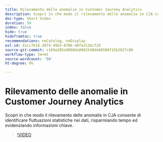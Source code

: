 ```yaml
---
title: Rilevamento delle anomalie in Customer Journey Analytics
description: Scopri in che modo il rilevamento delle anomalie in CJA consente di identificare fluttuazioni statistiche nei dati, risparmiando tempo ed evidenziando informazioni chiave.
doc-type: Short Video
duration: 59
index: false
hide: true
hidefromtoc: true
recommendations: noCatalog, noDisplay
exl-id: 41cc7616-3874-45b3-8786-48fa312bcf2d
source-git-commit: c169a205a9088da0982548d448500f15b2027c06
workflow-type: tm+mt
source-wordcount: '50'
ht-degree: 0%

---
```


# Rilevamento delle anomalie in Customer Journey Analytics

Scopri in che modo il rilevamento delle anomalie in CJA consente di identificare fluttuazioni statistiche nei dati, risparmiando tempo ed evidenziando informazioni chiave.

<!-- 72_S106_3442453_58_anomaly-detection-in-customer-journey-analytics -->
>[!VIDEO](https://video.tv.adobe.com/v/3459734/?learn=on&enablevpops=true&captions=ita)
